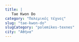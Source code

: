 ```yaml
---
title: |
   Tae Kwon Do
category: "Πολεμικές τέχνες"
slug: "tae-kwon-do"
slugCategory: "polemikes-texnes"
city: "Αθήνα"
---
```


